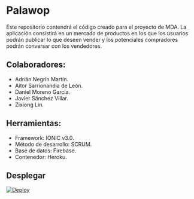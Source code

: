 # Palawop

Este repositorio contendrá el código creado para el proyecto de MDA. La aplicación consistirá en un mercado de productos en los que los usuarios podrán publicar lo que deseen vender y los potenciales compradores podrán conversar con los vendedores.

## Colaboradores:

- Adrián Negrín Martín.
- Aitor Sarrionandia de León.
- Daniel Moreno García.
- Javier Sánchez Villar.
- Zixiong Lin.

## Herramientas:

- Framework: IONIC v3.0.
- Método de desarrollo: SCRUM.
- Base de datos: Firebase.
- Contenedor: Heroku.

## Desplegar

[![Deploy](https://www.herokucdn.com/deploy/button.svg)](https://palawop.herokuapp.com/)
